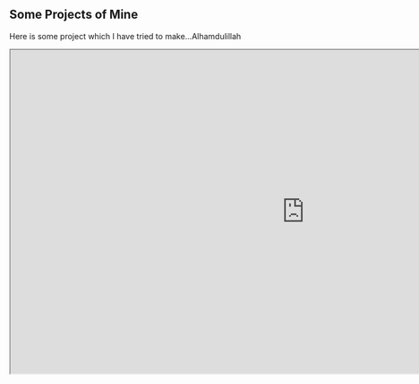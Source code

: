 ## Some Projects of Mine
Here is some project which I have tried to make...Alhamdulillah


 <iframe src="https://drive.google.com/file/d/1CPWNQ-8F_w6w0ddA9f-IAwPIaqVyAIkH/preview" width="1050" height="580" allow="autoplay"></iframe>
